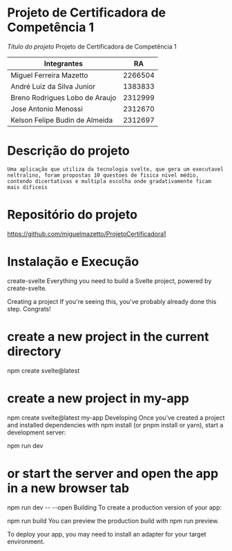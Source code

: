 # Projeto de Certificadora de Competência 1
*Título do projeto*
    Projeto de Certificadora de Competência 1

| Integrantes                       | RA      |
|-----------------------------------|---------|
| Miguel Ferreira Mazetto           | 2266504 |
| André Luiz da Silva Junior        | 1383833 |
| Breno Rodrigues Lobo de Araujo    | 2312999 |
| Jose Antonio Menossi              | 2312670 |
| Kelson Felipe Budin de Almeida    | 2312697 |


# Descrição do projeto
    Uma aplicação que utiliza da tecnologia svelte, que gera um executavel neltralino, foram propostas 10 questoes de fisica nivel médio, contendo dicertativas e multipla escolha onde gradativamente ficam mais dificeis 

# Repositório do projeto
https://github.com/miguelmazetto/ProjetoCertificadora1

# Instalação e Execução

create-svelte
Everything you need to build a Svelte project, powered by create-svelte.

Creating a project
If you're seeing this, you've probably already done this step. Congrats!

# create a new project in the current directory
npm create svelte@latest

# create a new project in my-app
npm create svelte@latest my-app
Developing
Once you've created a project and installed dependencies with npm install (or pnpm install or yarn), start a development server:

npm run dev

# or start the server and open the app in a new browser tab
npm run dev -- --open
Building
To create a production version of your app:

npm run build
You can preview the production build with npm run preview.

To deploy your app, you may need to install an adapter for your target environment.
